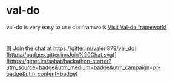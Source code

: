 # val-do
val-do is very easy to use css framwork
[Visit Val-do framework!](http://www.val-do.com)
#
[![ Join the chat at https://gitter.im/valeri879/val_do](https://badges.gitter.im/Join%20Chat.svg)](https://gitter.im/sahat/hackathon-starter?utm_source=badge&utm_medium=badge&utm_campaign=pr-badge&utm_content=badge)
